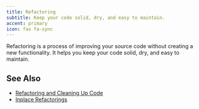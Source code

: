 ```yaml
---
title: Refactoring
subtitle: Keep your code solid, dry, and easy to maintain.
accent: primary
icon: fas fa-sync
---
```


Refactoring is a process of improving your source code without creating a new functionality.
It helps you keep your code solid, dry, and easy to maintain.

## See Also
- [Refactoring and Cleaning Up Code](https://www.jetbrains.com/help/rider/Refactoring_and_Cleaning_Code.html)
- [Inplace Refactorings](https://www.jetbrains.com/help/rider/Refactorings__Inplace_Refactorings.html#change_signature)
